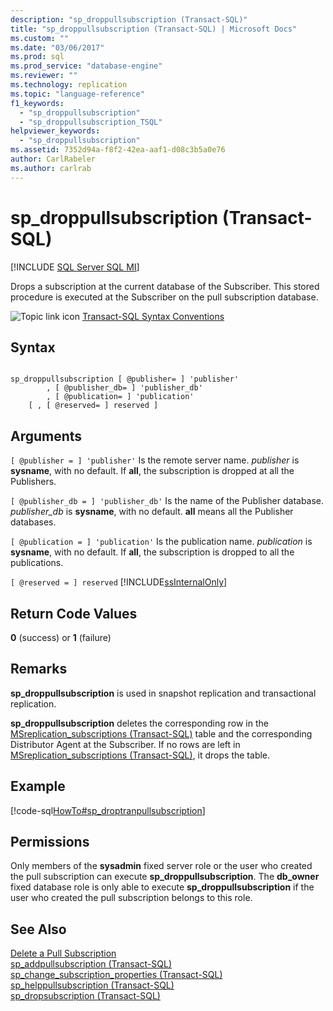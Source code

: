 ```yaml
---
description: "sp_droppullsubscription (Transact-SQL)"
title: "sp_droppullsubscription (Transact-SQL) | Microsoft Docs"
ms.custom: ""
ms.date: "03/06/2017"
ms.prod: sql
ms.prod_service: "database-engine"
ms.reviewer: ""
ms.technology: replication
ms.topic: "language-reference"
f1_keywords: 
  - "sp_droppullsubscription"
  - "sp_droppullsubscription_TSQL"
helpviewer_keywords: 
  - "sp_droppullsubscription"
ms.assetid: 7352d94a-f8f2-42ea-aaf1-d08c3b5a0e76
author: CarlRabeler
ms.author: carlrab
---
```

# sp_droppullsubscription (Transact-SQL)
[!INCLUDE [SQL Server SQL MI](../../includes/applies-to-version/sql-asdbmi.md)]

  Drops a subscription at the current database of the Subscriber. This stored procedure is executed at the Subscriber on the pull subscription database.  
  
 ![Topic link icon](../../database-engine/configure-windows/media/topic-link.gif "Topic link icon") [Transact-SQL Syntax Conventions](../../t-sql/language-elements/transact-sql-syntax-conventions-transact-sql.md)  
  
## Syntax  
  
```  
  
sp_droppullsubscription [ @publisher= ] 'publisher'  
        , [ @publisher_db= ] 'publisher_db'  
        , [ @publication= ] 'publication'  
    [ , [ @reserved= ] reserved ]  
```  
  
## Arguments  
`[ @publisher = ] 'publisher'`
 Is the remote server name. *publisher* is **sysname**, with no default. If **all**, the subscription is dropped at all the Publishers.  
  
`[ @publisher_db = ] 'publisher_db'`
 Is the name of the Publisher database. *publisher_db* is **sysname**, with no default. **all** means all the Publisher databases.  
  
`[ @publication = ] 'publication'`
 Is the publication name. *publication* is **sysname**, with no default. If **all**, the subscription is dropped to all the publications.  
  
`[ @reserved = ] reserved`
 [!INCLUDE[ssInternalOnly](../../includes/ssinternalonly-md.md)]  
  
## Return Code Values  
 **0** (success) or **1** (failure)  
  
## Remarks  
 **sp_droppullsubscription** is used in snapshot replication and transactional replication.  
  
 **sp_droppullsubscription** deletes the corresponding row in the [MSreplication_subscriptions &#40;Transact-SQL&#41;](../../relational-databases/system-tables/msreplication-subscriptions-transact-sql.md) table and the corresponding Distributor Agent at the Subscriber. If no rows are left in [MSreplication_subscriptions &#40;Transact-SQL&#41;](../../relational-databases/system-tables/msreplication-subscriptions-transact-sql.md), it drops the table.  
  
## Example  
 [!code-sql[HowTo#sp_droptranpullsubscription](../../relational-databases/replication/codesnippet/tsql/sp-droppullsubscription-_1.sql)]  
  
## Permissions  
 Only members of the **sysadmin** fixed server role or the user who created the pull subscription can execute **sp_droppullsubscription**. The **db_owner** fixed database role is only able to execute **sp_droppullsubscription** if the user who created the pull subscription belongs to this role.  
  
## See Also  
 [Delete a Pull Subscription](../../relational-databases/replication/delete-a-pull-subscription.md)   
 [sp_addpullsubscription &#40;Transact-SQL&#41;](../../relational-databases/system-stored-procedures/sp-addpullsubscription-transact-sql.md)   
 [sp_change_subscription_properties &#40;Transact-SQL&#41;](../../relational-databases/system-stored-procedures/sp-change-subscription-properties-transact-sql.md)   
 [sp_helppullsubscription &#40;Transact-SQL&#41;](../../relational-databases/system-stored-procedures/sp-helppullsubscription-transact-sql.md)   
 [sp_dropsubscription &#40;Transact-SQL&#41;](../../relational-databases/system-stored-procedures/sp-dropsubscription-transact-sql.md)  
  
  
